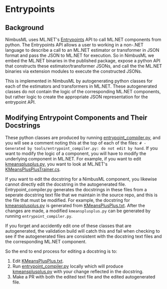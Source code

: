 # Entrypoints

## Background
NimbusML uses ML.NET's [Entrypoints](https://github.com/dotnet/machinelearning/blob/master/docs/code/EntryPoints.md) API to call ML.NET components from python.  The Entrypoints API allows a user to working in a non-.NET language to describe a call to an ML.NET estimator or transformer in JSON format and pass the JSON to ML.NET for execution.  So in NimbusML we embed the ML.NET binaries in the published package, expose a python API that constructs these estimator/transformer JSONs, and call the the ML.NET binaries via extension modules to execute the constructed JSONs.

This is implemented in NimbusML by autogenerating python classes for each of the estimators and transformers in ML.NET. These autogenerated classes do not contain the logic of the corresponding ML.NET components, but rather logic to create the appropriate JSON representation for the entrypoint API. 

## Modifying Entrypoint Components and Their Docstrings
These python classes are produced by running [entrypoint_compiler.py](https://github.com/Microsoft/NimbusML/blob/master/src/python/tools/entrypoint_compiler.py), and you will see a comment noting this at the top of each of the files: `# - Generated by tools/entrypoint_compiler.py: do not edit by hand`. If you want to modify the logic of a component, you will have to modify the underlying component in ML.NET.  For example, if you want to edit [kmeansplusplus.py](https://github.com/Microsoft/NimbusML/blob/master/src/python/nimbusml/internal/core/cluster/kmeansplusplus.py), you want to look at ML.NET's [KMeansPlusPlusTrainer.cs](https://github.com/dotnet/machinelearning/blob/master/src/Microsoft.ML.KMeansClustering/KMeansPlusPlusTrainer.cs).

If you want to edit the docstring for a NimbusML component, you likewise cannot directly edit the docstring in the autogenerated file. Entrypoint_compiler.py generates the docstrings in these files from a seperate docstring text file that we maintain in the source repo, and this is the file that must be modified.  For example, the docstring for [kmeansplusplus.py](https://github.com/Microsoft/NimbusML/blob/master/src/python/nimbusml/internal/core/cluster/kmeansplusplus.py) is generated from [KMeansPlusPlus.txt](https://github.com/Microsoft/NimbusML/blob/master/src/python/docs/docstrings/KMeansPlusPlus.txt). After the changes are made, a modified `kmeansplusplus.py` can be generated by running `entrypoint_compiler.py`.

If you forget and accidently edit one of these classes that are autogenerated, the validation build will catch this and fail when checking to see if the autogenerated files are consistent with the docstring text files and the corresponding ML.NET component.

So the end to end process for editing a docstring is to:
1. Edit [KMeansPlusPlus.txt](https://github.com/Microsoft/NimbusML/blob/master/src/python/docs/docstrings/KMeansPlusPlus.txt).
2. Run [entrypoint_compiler.py](https://github.com/Microsoft/NimbusML/blob/master/src/python/tools/entrypoint_compiler.py) locally which will produce [kmeansplusplus.py](https://github.com/Microsoft/NimbusML/blob/master/src/python/nimbusml/internal/core/cluster/kmeansplusplus.py) with your change reflected in the docstring.
3. Make a PR with both the edited text file and the edited autogenerated file.
